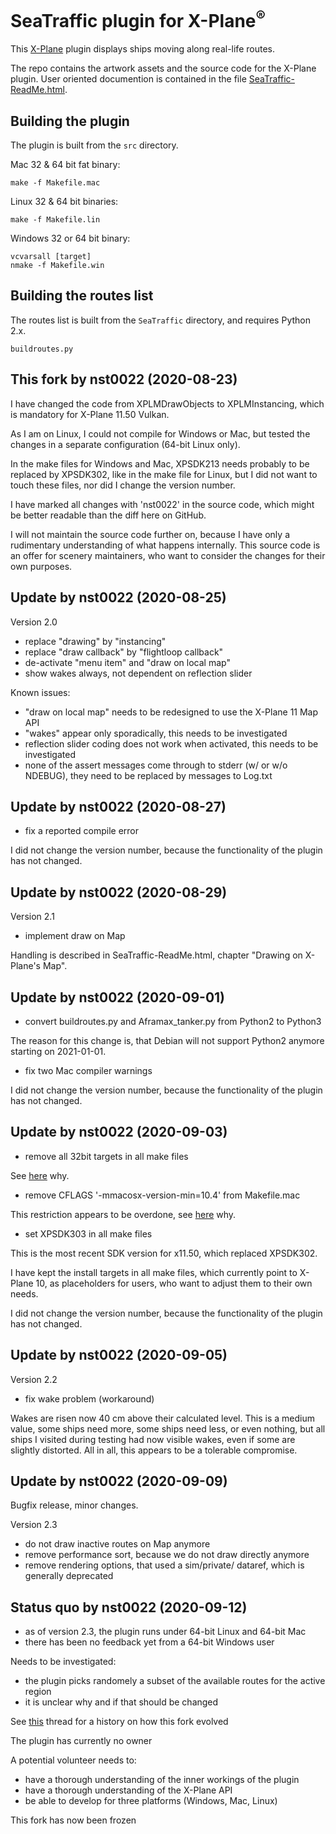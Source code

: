 SeaTraffic plugin for X-Plane<sup>®</sup>
====

This [X-Plane](x-plane.com) plugin displays ships moving along real-life routes.

The repo contains the artwork assets and the source code for the X-Plane plugin. User oriented documention is contained in the file [SeaTraffic-ReadMe.html](http://htmlpreview.github.io/?https://raw.githubusercontent.com/Marginal/SeaTraffic/master/SeaTraffic-ReadMe.html).

Building the plugin
----
The plugin is built from the `src` directory.

Mac 32 & 64 bit fat binary:

    make -f Makefile.mac

Linux 32 & 64 bit binaries:

    make -f Makefile.lin

Windows 32 or 64 bit binary:

    vcvarsall [target]
    nmake -f Makefile.win

Building the routes list
----
The routes list is built from the `SeaTraffic` directory, and requires Python 2.x.

    buildroutes.py

This fork by nst0022 (2020-08-23)
----

I have changed the code from XPLMDrawObjects to XPLMInstancing, which is mandatory for X-Plane 11.50 Vulkan.

As I am on Linux, I could not compile for Windows or Mac, but tested the changes in a separate configuration (64-bit Linux only).

In the make files for Windows and Mac, XPSDK213 needs probably to be replaced by XPSDK302, like in the make file for Linux, but I did not want to touch these files, nor did I change the version number.

I have marked all changes with 'nst0022' in the source code, which might be better readable than the diff here on GitHub.

I will not maintain the source code further on, because I have only a rudimentary understanding of what happens internally. This source code is an offer for scenery maintainers, who want to consider the changes for their own purposes.

Update by nst0022 (2020-08-25)
----

Version 2.0

- replace "drawing" by "instancing"
- replace "draw callback" by "flightloop callback"
- de-activate "menu item" and "draw on local map"
- show wakes always, not dependent on reflection slider

Known issues:

- "draw on local map" needs to be redesigned to use the X-Plane 11 Map API
- "wakes" appear only sporadically, this needs to be investigated
- reflection slider coding does not work when activated, this needs to be investigated
- none of the assert messages come through to stderr (w/ or w/o NDEBUG), they need to be replaced by messages to Log.txt

Update by nst0022 (2020-08-27)
----

- fix a reported compile error

I did not change the version number, because the functionality of the plugin has not changed.

Update by nst0022 (2020-08-29)
----

Version 2.1

- implement draw on Map

Handling is described in SeaTraffic-ReadMe.html, chapter "Drawing on X-Plane's Map".

Update by nst0022 (2020-09-01)
----

- convert buildroutes.py and Aframax_tanker.py from Python2 to Python3

The reason for this change is, that Debian will not support Python2 anymore starting on 2021-01-01.

- fix two Mac compiler warnings

I did not change the version number, because the functionality of the plugin has not changed.

Update by nst0022 (2020-09-03)
----

- remove all 32bit targets in all make files

See [here](https://forums.x-plane.org/index.php?/forums/topic/225473-seatraffic-plugin-for-x1150-vulkan/&do=findComment&comment=2035158) why.

- remove CFLAGS '-mmacosx-version-min=10.4' from Makefile.mac

This restriction appears to be overdone, see [here](https://forums.x-plane.org/index.php?/forums/topic/225473-seatraffic-plugin-for-x1150-vulkan/&do=findComment&comment=2035129) why.

- set XPSDK303 in all make files

This is the most recent SDK version for x11.50, which replaced XPSDK302.

I have kept the install targets in all make files, which currently point to X-Plane 10, as placeholders for users, who want to adjust them to their own needs.

I did not change the version number, because the functionality of the plugin has not changed.

Update by nst0022 (2020-09-05)
----

Version 2.2

- fix wake problem (workaround)

Wakes are risen now 40 cm above their calculated level. This is a medium value, some ships need more, some ships need less, or even nothing, but all ships I visited during testing had now visible wakes, even if some are slightly distorted. All in all, this appears to be a tolerable compromise.

Update by nst0022 (2020-09-09)
----

Bugfix release, minor changes.

Version 2.3

- do not draw inactive routes on Map anymore
- remove performance sort, because we do not draw directly anymore
- remove rendering options, that used a sim/private/ dataref, which is generally deprecated

Status quo by nst0022 (2020-09-12)
----

- as of version 2.3, the plugin runs under 64-bit Linux and 64-bit Mac
- there has been no feedback yet from a 64-bit Windows user

Needs to be investigated:

- the plugin picks randomely a subset of the available routes for the active region
- it is unclear why and if that should be changed

See [this](https://forums.x-plane.org/index.php?/forums/topic/225473-seatraffic-plugin-for-x1150-vulkan/) thread for a history on how this fork evolved

The plugin has currently no owner

A potential volunteer needs to:

- have a thorough understanding of the inner workings of the plugin
- have a thorough understanding of the X-Plane API
- be able to develop for three platforms (Windows, Mac, Linux)

This fork has now been frozen
